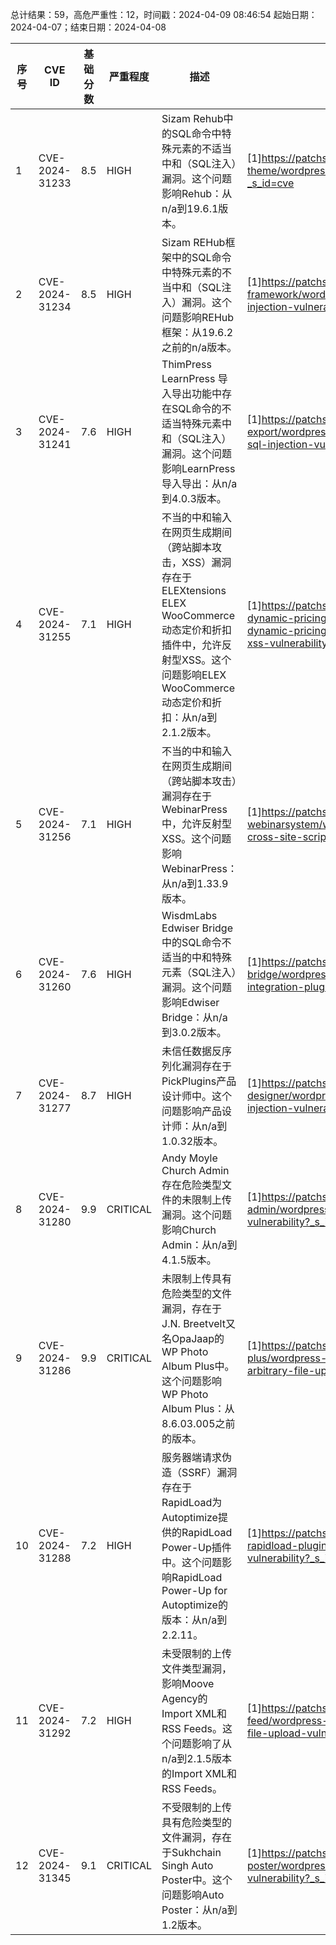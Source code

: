 总计结果：59，高危严重性：12，时间戳：2024-04-09 08:46:54
起始日期：2024-04-07；结束日期：2024-04-08

| 序号 | CVE ID | 基础分数 | 严重程度 | 描述 | 参考链接 |
|-----|--------|------------|----------|-------------|------------|
| 1 | CVE-2024-31233 | 8.5  | HIGH | Sizam Rehub中的SQL命令中特殊元素的不适当中和（SQL注入）漏洞。这个问题影响Rehub：从n/a到19.6.1版本。 | [1]https://patchstack.com/database/vulnerability/rehub-theme/wordpress-rehub-theme-19-6-1-sql-injection-vulnerability?_s_id=cve |
| 2 | CVE-2024-31234 | 8.5  | HIGH | Sizam REHub框架中的SQL命令中特殊元素的不当中和（SQL注入）漏洞。这个问题影响REHub框架：从19.6.2之前的n/a版本。 | [1]https://patchstack.com/database/vulnerability/rehub-framework/wordpress-rehub-framework-plugin-19-6-2-sql-injection-vulnerability?_s_id=cve |
| 3 | CVE-2024-31241 | 7.6  | HIGH | ThimPress LearnPress 导入导出功能中存在SQL命令的不适当特殊元素中和（SQL注入）漏洞。这个问题影响LearnPress 导入导出：从n/a到4.0.3版本。 | [1]https://patchstack.com/database/vulnerability/learnpress-import-export/wordpress-learnpress-export-import-plugin-4-0-3-admin-sql-injection-vulnerability?_s_id=cve |
| 4 | CVE-2024-31255 | 7.1  | HIGH | 不当的中和输入在网页生成期间（跨站脚本攻击，XSS）漏洞存在于ELEXtensions ELEX WooCommerce动态定价和折扣插件中，允许反射型XSS。这个问题影响ELEX WooCommerce动态定价和折扣：从n/a到2.1.2版本。 | [1]https://patchstack.com/database/vulnerability/elex-woocommerce-dynamic-pricing-and-discounts/wordpress-elex-woocommerce-dynamic-pricing-and-discounts-plugin-2-1-2-cross-site-scripting-xss-vulnerability?_s_id=cve |
| 5 | CVE-2024-31256 | 7.1  | HIGH | 不当的中和输入在网页生成期间（跨站脚本攻击）漏洞存在于WebinarPress中，允许反射型XSS。这个问题影响WebinarPress：从n/a到1.33.9版本。 | [1]https://patchstack.com/database/vulnerability/wp-webinarsystem/wordpress-webinarpress-plugin-1-33-9-reflected-cross-site-scripting-xss-vulnerability?_s_id=cve |
| 6 | CVE-2024-31260 | 7.6  | HIGH | WisdmLabs Edwiser Bridge中的SQL命令不适当的中和特殊元素（SQL注入）漏洞。这个问题影响Edwiser Bridge：从n/a到3.0.2版本。 | [1]https://patchstack.com/database/vulnerability/edwiser-bridge/wordpress-edwiser-bridge-wordpress-moodle-lms-integration-plugin-3-0-2-sql-injection-vulnerability?_s_id=cve |
| 7 | CVE-2024-31277 | 8.7  | HIGH | 未信任数据反序列化漏洞存在于PickPlugins产品设计师中。这个问题影响产品设计师：从n/a到1.0.32版本。 | [1]https://patchstack.com/database/vulnerability/product-designer/wordpress-product-designer-plugin-1-0-32-php-object-injection-vulnerability?_s_id=cve |
| 8 | CVE-2024-31280 | 9.9  | CRITICAL | Andy Moyle Church Admin存在危险类型文件的未限制上传漏洞。这个问题影响Church Admin：从n/a到4.1.5版本。 | [1]https://patchstack.com/database/vulnerability/church-admin/wordpress-church-admin-plugin-4-1-5-arbitrary-file-upload-vulnerability?_s_id=cve |
| 9 | CVE-2024-31286 | 9.9  | CRITICAL | 未限制上传具有危险类型的文件漏洞，存在于J.N. Breetvelt又名OpaJaap的WP Photo Album Plus中。这个问题影响WP Photo Album Plus：从8.6.03.005之前的版本。 | [1]https://patchstack.com/database/vulnerability/wp-photo-album-plus/wordpress-wp-photo-album-plus-plugin-8-6-03-005-arbitrary-file-upload-vulnerability?_s_id=cve |
| 10 | CVE-2024-31288 | 7.2  | HIGH | 服务器端请求伪造（SSRF）漏洞存在于RapidLoad为Autoptimize提供的RapidLoad Power-Up插件中。这个问题影响RapidLoad Power-Up for Autoptimize的版本：从n/a到2.2.11。 | [1]https://patchstack.com/database/vulnerability/unusedcss/wordpress-rapidload-plugin-2-2-11-server-side-request-forgery-ssrf-vulnerability?_s_id=cve |
| 11 | CVE-2024-31292 | 7.2  | HIGH | 未受限制的上传文件类型漏洞，影响Moove Agency的Import XML和RSS Feeds。这个问题影响了从n/a到2.1.5版本的Import XML和RSS Feeds。 | [1]https://patchstack.com/database/vulnerability/import-xml-feed/wordpress-import-xml-and-rss-feeds-plugin-2-1-5-arbitrary-file-upload-vulnerability?_s_id=cve |
| 12 | CVE-2024-31345 | 9.1  | CRITICAL | 不受限制的上传具有危险类型的文件漏洞，存在于Sukhchain Singh Auto Poster中。这个问题影响Auto Poster：从n/a到1.2版本。 | [1]https://patchstack.com/database/vulnerability/auto-poster/wordpress-auto-poster-plugin-1-2-arbitrary-file-upload-vulnerability?_s_id=cve |
